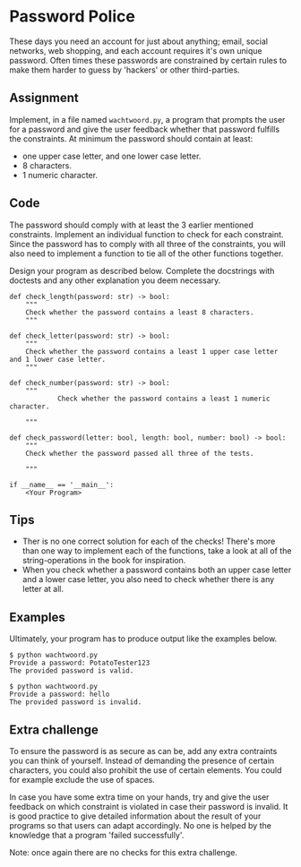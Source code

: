 # Password Police

These days you need an account for just about anything; email, social networks, web shopping, and each account requires it's own unique password. 
Often times these passwords are constrained by certain rules to make them harder to guess by 'hackers' or other third-parties.

## Assignment

Implement, in a file named `wachtwoord.py`, a program that prompts the user for a password and give the user feedback whether that password fulfills the constraints. At minimum the password should contain at least:

* one upper case letter, and one lower case letter.
* 8 characters.
* 1 numeric character.

## Code

The password should comply with at least the 3 earlier mentioned constraints. Implement an individual function to check for each constraint. Since the password has to comply with all three of the constraints, you will also need to implement a function to tie all of the other functions together.

Design your program as described below. Complete the docstrings with doctests and any other explanation you deem necessary.

    def check_length(password: str) -> bool:
        """
        Check whether the password contains a least 8 characters.
        """

    def check_letter(password: str) -> bool:
        """
        Check whether the password contains a least 1 upper case letter and 1 lower case letter.
        """

    def check_number(password: str) -> bool:
        """
                Check whether the password contains a least 1 numeric character.

        """

    def check_password(letter: bool, length: bool, number: bool) -> bool:
        """
        Check whether the password passed all three of the tests.

        """

    if __name__ == '__main__':
        <Your Program>

## Tips

* Ther is no one correct solution for each of the checks! There's more than one way to implement each of the functions, take a look at all of the string-operations in the book for inspiration.
* When you check whether a password contains both an upper case letter and a lower case letter, you also need to check whether there is any letter at all.

## Examples

Ultimately, your program has to produce output like the examples below.

    $ python wachtwoord.py
    Provide a password: PotatoTester123
    The provided password is valid.

    $ python wachtwoord.py
    Provide a password: hello
    The provided password is invalid.

## Extra challenge

To ensure the password is as secure as can be, add any extra contraints you can think of yourself. Instead of demanding the presence of certain characters, you could also prohibit the use of certain elements. You could for example exclude the use of spaces.

In case you have some extra time on your hands, try and give the user feedback on which constraint is violated in case their password is invalid. It is good practice to give detailed information about the result of your programs so that users can adapt accordingly. No one is helped by the knowledge that a program 'failed successfully'.

Note: once again there are no checks for this extra challenge.
